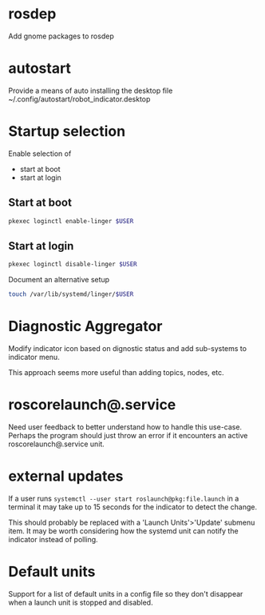 # rosdep
Add gnome packages to rosdep

# autostart
Provide a means of auto installing the desktop file
~/.config/autostart/robot_indicator.desktop

# Startup selection
Enable selection of
- start at boot
- start at login

## Start at boot
```bash
pkexec loginctl enable-linger $USER
```

## Start at login
```bash
pkexec loginctl disable-linger $USER
```

Document an alternative setup
```bash
touch /var/lib/systemd/linger/$USER
```

# Diagnostic Aggregator
Modify indicator icon based on dignostic status and add sub-systems to
indicator menu.

This approach seems more useful than adding topics, nodes, etc.

# roscorelaunch@.service
Need user feedback to better understand how to handle this use-case.
Perhaps the program should just throw an error if it encounters an active
roscorelaunch@.service unit.

# external updates
If a user runs `systemctl --user start roslaunch@pkg:file.launch` in a terminal
it may take up to 15 seconds for the indicator to detect the change.

This should probably be replaced with a 'Launch Units'>'Update' submenu item.
It may be worth considering how the systemd unit can notify the indicator
instead of polling.

# Default units
Support for a list of default units in a config file so they don't disappear
when a launch unit is stopped and disabled.
